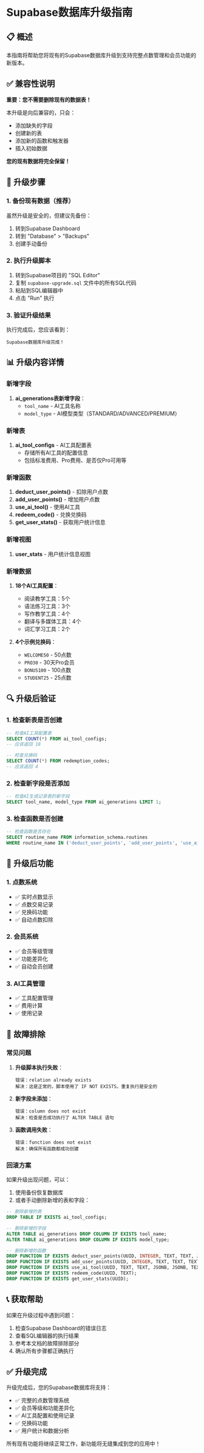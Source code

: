 # Supabase数据库升级指南

## 📋 概述

本指南将帮助您将现有的Supabase数据库升级到支持完整点数管理和会员功能的新版本。

## ✅ 兼容性说明

**重要：您不需要删除现有的数据表！**

本升级是向后兼容的，只会：
- 添加缺失的字段
- 创建新的表
- 添加新的函数和触发器
- 插入初始数据

**您的现有数据将完全保留！**

## 🚀 升级步骤

### 1. 备份现有数据（推荐）

虽然升级是安全的，但建议先备份：

1. 转到Supabase Dashboard
2. 转到 "Database" > "Backups"
3. 创建手动备份

### 2. 执行升级脚本

1. 转到Supabase项目的 "SQL Editor"
2. 复制 `supabase-upgrade.sql` 文件中的所有SQL代码
3. 粘贴到SQL编辑器中
4. 点击 "Run" 执行

### 3. 验证升级结果

执行完成后，您应该看到：
```
Supabase数据库升级完成！
```

## 📊 升级内容详情

### 新增字段

1. **ai_generations表新增字段**：
   - `tool_name` - AI工具名称
   - `model_type` - AI模型类型（STANDARD/ADVANCED/PREMIUM）

### 新增表

1. **ai_tool_configs** - AI工具配置表
   - 存储所有AI工具的配置信息
   - 包括标准费用、Pro费用、是否仅Pro可用等

### 新增函数

1. **deduct_user_points()** - 扣除用户点数
2. **add_user_points()** - 增加用户点数
3. **use_ai_tool()** - 使用AI工具
4. **redeem_code()** - 兑换兑换码
5. **get_user_stats()** - 获取用户统计信息

### 新增视图

1. **user_stats** - 用户统计信息视图

### 新增数据

1. **18个AI工具配置**：
   - 阅读教学工具：5个
   - 语法练习工具：3个
   - 写作教学工具：4个
   - 翻译与多媒体工具：4个
   - 词汇学习工具：2个

2. **4个示例兑换码**：
   - `WELCOME50` - 50点数
   - `PRO30` - 30天Pro会员
   - `BONUS100` - 100点数
   - `STUDENT25` - 25点数

## 🔍 升级后验证

### 1. 检查新表是否创建

```sql
-- 检查AI工具配置表
SELECT COUNT(*) FROM ai_tool_configs;
-- 应该返回 18

-- 检查兑换码
SELECT COUNT(*) FROM redemption_codes;
-- 应该返回 4
```

### 2. 检查新字段是否添加

```sql
-- 检查AI生成记录表的新字段
SELECT tool_name, model_type FROM ai_generations LIMIT 1;
```

### 3. 检查函数是否创建

```sql
-- 检查函数是否存在
SELECT routine_name FROM information_schema.routines 
WHERE routine_name IN ('deduct_user_points', 'add_user_points', 'use_ai_tool', 'redeem_code');
```

## 🎯 升级后功能

### 1. 点数系统

- ✅ 实时点数显示
- ✅ 点数交易记录
- ✅ 兑换码功能
- ✅ 自动点数扣除

### 2. 会员系统

- ✅ 会员等级管理
- ✅ 功能差异化
- ✅ 自动会员创建

### 3. AI工具管理

- ✅ 工具配置管理
- ✅ 费用计算
- ✅ 使用记录

## 🔧 故障排除

### 常见问题

1. **升级脚本执行失败**：
   ```
   错误：relation already exists
   解决：这是正常的，脚本使用了 IF NOT EXISTS，重复执行是安全的
   ```

2. **新字段未添加**：
   ```
   错误：column does not exist
   解决：检查是否成功执行了 ALTER TABLE 语句
   ```

3. **函数调用失败**：
   ```
   错误：function does not exist
   解决：确保所有函数都成功创建
   ```

### 回滚方案

如果升级出现问题，可以：

1. 使用备份恢复数据库
2. 或者手动删除新增的表和字段：

```sql
-- 删除新增的表
DROP TABLE IF EXISTS ai_tool_configs;

-- 删除新增的字段
ALTER TABLE ai_generations DROP COLUMN IF EXISTS tool_name;
ALTER TABLE ai_generations DROP COLUMN IF EXISTS model_type;

-- 删除新增的函数
DROP FUNCTION IF EXISTS deduct_user_points(UUID, INTEGER, TEXT, TEXT, JSONB);
DROP FUNCTION IF EXISTS add_user_points(UUID, INTEGER, TEXT, TEXT, TEXT, JSONB);
DROP FUNCTION IF EXISTS use_ai_tool(UUID, TEXT, TEXT, JSONB, JSONB, TEXT, INTEGER);
DROP FUNCTION IF EXISTS redeem_code(UUID, TEXT);
DROP FUNCTION IF EXISTS get_user_stats(UUID);
```

## 📞 获取帮助

如果在升级过程中遇到问题：

1. 检查Supabase Dashboard的错误日志
2. 查看SQL编辑器的执行结果
3. 参考本文档的故障排除部分
4. 确认所有步骤都正确执行

## ✅ 升级完成

升级完成后，您的Supabase数据库将支持：

- ✅ 完整的点数管理系统
- ✅ 会员等级和功能差异化
- ✅ AI工具配置和使用记录
- ✅ 兑换码功能
- ✅ 用户统计和数据分析

所有现有功能将继续正常工作，新功能将无缝集成到您的应用中！
















